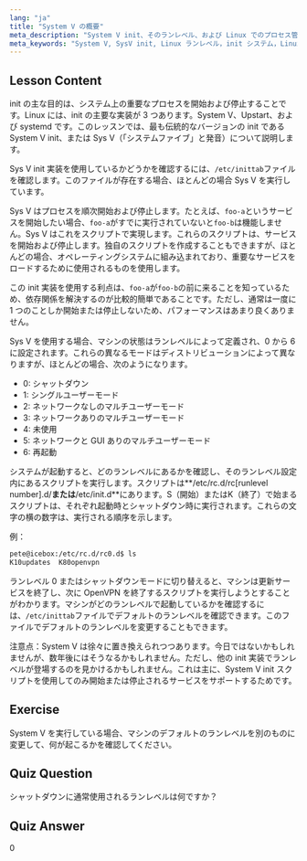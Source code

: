 ```yaml
---
lang: "ja"
title: "System V の概要"
meta_description: "System V init、そのランレベル、および Linux でのプロセス管理について学びます。初心者および中級ユーザー向けの SysV の基本を理解します。"
meta_keywords: "System V, SysV init, Linux ランレベル，init システム，Linux チュートリアル，初心者ガイド，プロセス管理"
---
```


## Lesson Content

init の主な目的は、システム上の重要なプロセスを開始および停止することです。Linux には、init の主要な実装が 3 つあります。System V、Upstart、および systemd です。このレッスンでは、最も伝統的なバージョンの init である System V init、または Sys V（「システムファイブ」と発音）について説明します。

Sys V init 実装を使用しているかどうかを確認するには、`/etc/inittab`ファイルを確認します。このファイルが存在する場合、ほとんどの場合 Sys V を実行しています。

Sys V はプロセスを順次開始および停止します。たとえば、`foo-a`というサービスを開始したい場合、`foo-a`がすでに実行されていないと`foo-b`は機能しません。Sys V はこれをスクリプトで実現します。これらのスクリプトは、サービスを開始および停止します。独自のスクリプトを作成することもできますが、ほとんどの場合、オペレーティングシステムに組み込まれており、重要なサービスをロードするために使用されるものを使用します。

この init 実装を使用する利点は、`foo-a`が`foo-b`の前に来ることを知っているため、依存関係を解決するのが比較的簡単であることです。ただし、通常は一度に 1 つのことしか開始または停止しないため、パフォーマンスはあまり良くありません。

Sys V を使用する場合、マシンの状態はランレベルによって定義され、0 から 6 に設定されます。これらの異なるモードはディストリビューションによって異なりますが、ほとんどの場合、次のようになります。

- 0: シャットダウン
- 1: シングルユーザーモード
- 2: ネットワークなしのマルチユーザーモード
- 3: ネットワークありのマルチユーザーモード
- 4: 未使用
- 5: ネットワークと GUI ありのマルチユーザーモード
- 6: 再起動

システムが起動すると、どのランレベルにあるかを確認し、そのランレベル設定内にあるスクリプトを実行します。スクリプトは**/etc/rc.d/rc[runlevel number].d/**または**/etc/init.d**にあります。S（開始）またはK（終了）で始まるスクリプトは、それぞれ起動時とシャットダウン時に実行されます。これらの文字の横の数字は、実行される順序を示します。

例：

```bash
pete@icebox:/etc/rc.d/rc0.d$ ls
K10updates  K80openvpn
```

ランレベル 0 またはシャットダウンモードに切り替えると、マシンは更新サービスを終了し、次に OpenVPN を終了するスクリプトを実行しようとすることがわかります。マシンがどのランレベルで起動しているかを確認するには、`/etc/inittab`ファイルでデフォルトのランレベルを確認できます。このファイルでデフォルトのランレベルを変更することもできます。

注意点：System V は徐々に置き換えられつつあります。今日ではないかもしれませんが、数年後にはそうなるかもしれません。ただし、他の init 実装でランレベルが登場するのを見かけるかもしれません。これは主に、System V init スクリプトを使用してのみ開始または停止されるサービスをサポートするためです。

## Exercise

System V を実行している場合、マシンのデフォルトのランレベルを別のものに変更して、何が起こるかを確認してください。

## Quiz Question

シャットダウンに通常使用されるランレベルは何ですか？

## Quiz Answer

0

